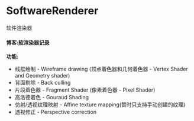 # SoftwareRenderer

软件渲染器

#### 博客:[软渲染器记录](https://blog.csdn.net/Khasehemwy/article/details/115186533)

**功能:**
* 线框绘制 - Wireframe drawing (顶点着色器和几何着色器 - Vertex Shader and Geometry shader)
* 背面剔除 - Back culling
* 片段着色器 - Fragment Shader (像素着色器 - Pixel Shader)
* 高洛德着色 - Gouraud Shading
* 仿射/透视纹理映射 - Affine texture mapping(暂时只支持手动创建的纹理)
* 透视修正 - Perspective correction

